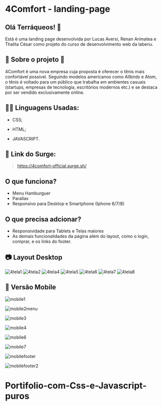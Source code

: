 # 4Comfort - landing-page

## Olá Terráqueos! 🖖

Está é uma landing page desenvolvida por Lucas Aversi, Renan Arimatea e Thalita César como projeto do curso de desenvolvimento web da labenu.

## 💬 Sobre o projeto 💬

4Comfort é uma nova empresa cuja proposta é oferecer o tênis mais confortável possível. Seguindo modelos americanos como Allbirds e Atom, o tênis é voltado para um público que trabalha em ambientes casuais (startups, empresas de tecnologia, escritórios modernos etc.) e se destaca por ser vendido exclusivamente online.

## 👩‍💻 Linguagens Usadas:
* CSS;

* HTML;

* JAVASCRIPT.

## 🔗 Link do Surge: 
> https://4comfort-official.surge.sh/

## O que funciona?
* Menu Hamburguer
* Parallax
* Responsivo para Desktop e Smartphone (Iphone 6/7/8) 

## O que precisa adcionar?

* Responsividade para Tablets e Telas maiores
* As demais funcionalidades da página além do layout, como o login, comprar, e os links do footer.

## 📷 Layout Desktop 

![4tela1](https://user-images.githubusercontent.com/83131771/150680450-c0fc321a-5944-46d5-8f7e-c05403964249.png)
![4tela2](https://user-images.githubusercontent.com/83131771/150680452-710b740b-eee9-4c9a-989c-fed0839512e7.png)
![4tela4](https://user-images.githubusercontent.com/83131771/150680453-10ddd0cb-d50f-4b7c-a6e2-a10239c932c9.png)
![4tela5](https://user-images.githubusercontent.com/83131771/150680454-67edd31d-71b6-41a5-b2c1-eea9fd340de9.png)
![4tela6](https://user-images.githubusercontent.com/83131771/150680456-64101cfc-c276-4a0f-a55f-3ae5fa7bae15.png)
![4tela7](https://user-images.githubusercontent.com/83131771/150680457-858091af-46ee-4ef7-be5c-984fc21166df.png)
![4tela8](https://user-images.githubusercontent.com/83131771/150680458-2874f5f8-b6ea-403d-a7ce-7a1f3676a990.png)

## 📱 Versão Mobile 
![mobile1](https://user-images.githubusercontent.com/83131771/150680938-81e66511-ca85-4cff-8bcc-c485018131d2.png)

![mobile2menu](https://user-images.githubusercontent.com/83131771/150680940-3fb4eace-a9e3-49ea-999b-ccbee731319c.png)

![mobile3](https://user-images.githubusercontent.com/83131771/150680943-1ce40d4e-6b56-4487-995d-f03fda75d9f4.png)

![mobile4](https://user-images.githubusercontent.com/83131771/150680944-ab349502-a6ea-482b-a2cf-e54f14f9255d.png)

![mobile6](https://user-images.githubusercontent.com/83131771/150680945-1456bc98-5d20-4513-9e16-a2de9d50f539.png)

![mobile7](https://user-images.githubusercontent.com/83131771/150680946-716d068e-2f3c-4ec6-9869-f5fb49ad8432.png)

![mobilefooter](https://user-images.githubusercontent.com/83131771/150680947-75ba2e62-560e-40a0-8c04-9ca9d2ae7e28.png)

![mobilefooter2](https://user-images.githubusercontent.com/83131771/150680948-b7f880c7-50d0-48ed-97f4-ee4d8f8e7904.png)
# Portifolio-com-Css-e-Javascript-puros
